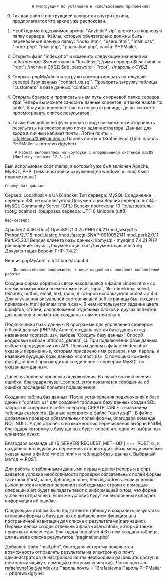                 
                # Инструкция по установке и использованию приложения:
0. Так как файл с инструкцией находится внутри архива, предполагается что архив уже распокован.
1. Необходимо содержимое архива "AnzhelaP.zip" вложить в корневую папку сервера.
    Файлы, которые объязательно должны быть перенесены в данную папку:
    "index.html", "users.html", "main.css", "index.php", "mail.php", "pagination.php", папка: PHPMailer.

2. Открыть файл "index.php" и изменить следующие значения на собственные:
    $servername = "localhost"; //имя сервера
    $username = "root";        //логин к СУБД
    $db_password = "root";     //пароль к СУБД

3. Открыть phpMyAdmin и загрузить(импортировать на текущий сервер) базу данных "contact_us.sql". 
Проверить загрузку таблицы "customers" в базе данных "contact_us".

4. Открыть браузер и прописать в нем путь к корневой папке сервера. Ура! Теперь вы можете заносить данные клиентов, а также нажав "to table", браузер перенесет вас на новую страницу, где вы сможете просмотривать список результатов.

5. Также был добавлен функционал в виде возможности отправлять результаты на электронную почту администратора. 
Данные для входа в личный кабинет почты:
    Логин почты = rafaelevna13a@yandex.ru
    Пароль почты = 13rafaelevna
    (Доп: пароль PHPMailer = pftqrewxxlgtyher)


        # Работа выполнялась на ноутбуке с операционной системой macOS (Monterey (версия 12.5.1))
Был использован софт mamp, в который уже был включен Apache, MySQL, PHP. 
(тема настройки окружения(на windows и linux) была просмотрена.)

    Сервер баз данных:
Сервер: Localhost via UNIX socket
Тип сервера: MySQL
Соединение сервера: SSL не используется Документация
Версия сервера: 5.7.34 - MySQL Community Server (GPL)
Версия протокола: 10
Пользователь: root@localhost
Кодировка сервера: UTF-8 Unicode (utf8)

    Веб-сервер:
Apache/2.4.46 (Unix) OpenSSL/1.0.2u PHP/7.4.21 mod_wsgi/3.5 Python/2.7.18 mod_fastcgi/mod_fastcgi-SNAP-0910052141 mod_perl/2.0.11 Perl/v5.30.1
Версия клиента базы данных: libmysql - mysqlnd 7.4.21
PHP расширение: mysqli  Документация curl  Документация mbstring  Документация
Версия PHP: 7.4.21 

Bерсия phpMyAdmin: 5.1.1
bootstrap 4.6



		Дополнительная информация, в виде подробного описания выполняемой работы:
Cоздана форма обратной связи находящаяся в файле «index.html» со всеми возможными элементами: reset, input , file, checkbox, select, textarea, button, email, text, radio, в которой используется bootstrap 4.6. 
Для улучшения визуальной составляющей веб-страницы был создан и привязан к html файлам «main.css». В нем используется задание цвета, шрифтов, стилей, расположения отдельных блоков и других аспектов для классов и элементов созданных самостоятельно.

Подключении базы данных:
В программе для управления сервером и базой данных (PHP My Admin) создана пустая база данных под названием «contact_us»,  выбрав 'Создать базу данных’.  Способ кодировки выбран uft8mb4_general_ci.  При подключении базы данных  выбран процедурный тип API.  Первым делом в файле «index.php» указаны переменные, которым присвоено имя сервера, имя, пароль, и название будущей базы данных «contact_us».  С помощью команды mysqli_connect производится соединение с сервером MySQL по указанным данным.

Далее выполнена проверка подключения. В случае возникновения ошибки, благодаря mysqli_connect_error  появляется сообщение об ошибке последней попытки подключения. 

Создание таблиц баз данных:
После установления подключения к базе данных "contact_us" для создания таблицы в базу данных создан SQL запрос он содержит в себе: оператор CREATE TABLE с названием таблицы customers. Данные находятся в файле "query.sql" .
В файле добавлена проверка обязательных полей формы, благодаря команде NOT NULL. А для строчек с возможностью перечисления выбран ENUM, благодаря которому в базу данных будет оправлять один из выбранных клиентом пункт.

Благодаря команде   «if ($_SERVER['REQUEST_METHOD'] === 'POST’)»,  и созданию последующих переменных происходит связь между именами указанными в файле «index.html» и таблицей базы данных.
Выбраный метод -> POST.

Для работы с табличными данными первым делом(теперь и в php) задается условие необходимости проверки обязательных полей формы таких как $first_name, $phone_number, $email_address. Если условия выполняются и клиент заполнил необходимые строки с помощью операции alert будет выпадать текст с информацией о том, что форма успешно отправлена. 
Если же условия будут не выполнены выпадает информация об ошибке.

Следующим этапом было подготовить таблицу и сохранить результаты отправки формы в базу данных с добавлением функционала постраничной навигации для списка с результатами(пагинацию).
Первым делом создан отдельный файл «users.html», который также привязан к «main.css». Благодаря bootstrap 4.6 в нем создана таблица, для вывода списка результатов. 
'pagination.php'

Добавлен файл "mail.php", благодаря которому появляется возможность отправлять результаты на электронную почту администратора (в настройках почты необходимо разрешить доступ к почтовому ящику с помощью почтовых клиентов).
Логин почты = rafaelevna13a@yandex.ru
Пароль почты = 13rafaelevna
Пароль PHPMailer = pftqrewxxlgtyher